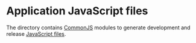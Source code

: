 Application JavaScript files
============================

The directory contains [CommonJS](http://www.commonjs.org/) modules to generate development and release [JavaScript files](../../app/js/).
